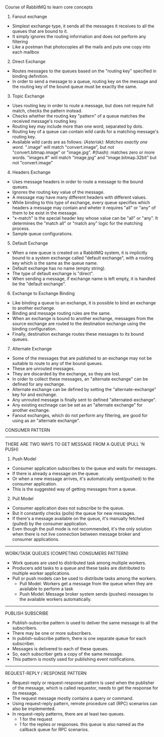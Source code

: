 Course of RabbitMQ to learn core concepts

1. Fanout exchange

* Simplest exchange type, it sends all the messages it receives to all the queues that are bound to it.
* It simply ignores the routing information and does not perform any filtering
* Like a postman that photocopies all the mails and puts one copy into each mailbox


2. Direct Exchange

* Routes messages to the queues based on the "routing key" specified in binding definition.
* In order to send a message to a queue, routing key on the message and the routing key of the bound queue must be exactly the same.

3. Topic Exchange

* Uses routing key in order to route a message, but does not require full match, checks the pattern instead.
* Checks whether the routing key "pattern" of a queue matches the received message's routing key.
* Routing key may include more than one word, separated by dots.
* Routing key of a queue can contain wild cards for a matching message's routing key.
* Available wild cards are as follows:
    *(Asterisk): Matches exactly one word.
        "*.image" will match "convert.image", but not "convert.bitmap.image" or "image.jpg".
    #(hash): matches zero or more words.
    "images.#" will match "image.jpg" and "image.bitmap.32bit" but not "convert.image"

4. Headers Exchange

* Uses message headers in order to route a message to the bound queues.
* Ignores the routing key value of the message.
* A message may have many different headers with different values.
* While binding to this type of exchange, every queue specifies which headers a message may contain and wheter it requires "all" or "any" of them to be exist in the message.
* "x-match" is the special header key whose value can be "all" or "any". It determines the "match all" or "match any" logic for the matching process.
* Sample queue configurations.

5. Default Exchange

* When a new queue is created on a RabbitMQ system, it is implicitly bound to a system exchange called "default exchange", with a routing key which is the same as the queue name.
* Default exchange has no name (empty string).
* The type of default exchange is "direct".
* When sending a message, if exchange name is left empty, it is handled be the "default exchange".

6. Exchange to Exchange Binding

* Like binding a queue to an exchange, it is possible to bind an exchange to another exchange.
* Binding and message routing rules are the same.
* When an exchange is bound to another exchange, messages from the source exchange are routed to the destination exchange using the binding configuration.
* Finally, destination exchange routes these messages to its bound queues.

7. Alternate Exchange

* Some of the messages that are published to an exchange may not be suitable to route to any of the bound queues.
* These are unrouted messages.
* They are discarded by the exchange, so they are lost.
* In order to collect these messages, an "alternate exchange" can be defined for any exchange.
* Alternate exchange can be defined by setting the "alternate-exchange" key for and exchange.
* Any unrouted message is finally sent to defined "alternated-exchange".
* Any existing exchnage can be set as an "alternate exchange" for another exchange.
* Fanout exchanges, which do not perform any filtering, are good for using as an "alternate exchange".

CONSUMER PATTERN 

----

THERE ARE TWO WAYS TO GET MESSAGE FROM A QUEUE (PULL 'N PUSH)

1. Push Model

* Consumer application subscribes to the queue and waits for messages.
* If there is already a message on the queue.
* Or when a new message arrives, it's automatically sent(pushed) to the consumer application.
* This is the suggested way of getting messages from a queue.

2. Pull Model

* Consumer application does not subscribe to the queue.
* But it constantly checks (polls) the queue for new messages.
* If there's a message available on the queue, it's manually fetched (pulled) by the consumer application.
* Even though the pull mode is not recommended, it's the only solution when there is not live connection between message broker and consumer applications.

---
WORK/TASK QUEUES (COMPETING CONSUMERS PATTERN)

* Work queues are used to distributed task among multiple workers.
* Producers add tasks to a queue and these tasks are distributed to multiple worker applications.
* Pull or push models can be used to distribute tasks among the workers.
    * Pull Model: Workers get a message from the queue when they are available to perform a task
    * Push Model: Message broker system sends (pushes) messages to the available workers automatically.

---
PUBLISH SUBSCRIBE

* Publish-subscribe pattern is used to deliver the same message to all the subscribers.
* There may be one or more subscribers.
* In publish-subscribe pattern, there is one separate queue for each subscriber.
* Messages is delivered to each of these queues.
* So, each subscriber gets a copy of the same message.
* This pattern is mostly used for publishing event notifications.

---
REQUEST-REPLY / RESPONSE PATTERN

* Request-reply or request-response pattern is used when the publisher of the message, which is called requestor, needs to get the response for its message.
* The request message mostly contains a query or command.
* Using request-reply pattern, remote procedure call (RPC) scenarios can also be implemented.
* In request-reply patterns, there are at least two queues.
    * 1 for the request
    * 1 for the replies or responses. this queue is also named as the callback queue for RPC scenarios.